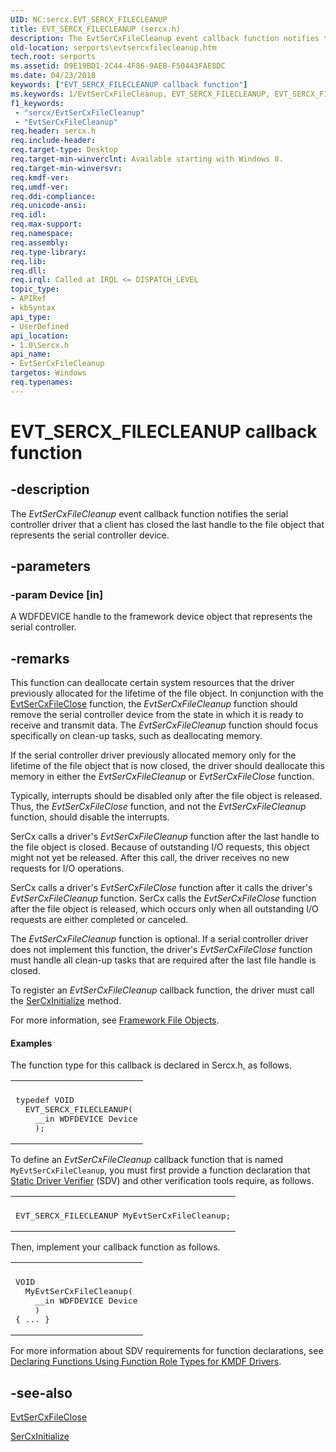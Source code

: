 ```yaml
---
UID: NC:sercx.EVT_SERCX_FILECLEANUP
title: EVT_SERCX_FILECLEANUP (sercx.h)
description: The EvtSerCxFileCleanup event callback function notifies the serial controller driver that a client has closed the last handle to the file object that represents the serial controller device.
old-location: serports\evtsercxfilecleanup.htm
tech.root: serports
ms.assetid: D9E19BD1-2C44-4F86-9AEB-F50443FAE8DC
ms.date: 04/23/2018
keywords: ["EVT_SERCX_FILECLEANUP callback function"]
ms.keywords: 1/EvtSerCxFileCleanup, EVT_SERCX_FILECLEANUP, EVT_SERCX_FILECLEANUP callback, EvtSerCxFileCleanup, EvtSerCxFileCleanup callback function [Serial Ports], serports.evtsercxfilecleanup
f1_keywords:
 - "sercx/EvtSerCxFileCleanup"
 - "EvtSerCxFileCleanup"
req.header: sercx.h
req.include-header: 
req.target-type: Desktop
req.target-min-winverclnt: Available starting with Windows 8.
req.target-min-winversvr: 
req.kmdf-ver: 
req.umdf-ver: 
req.ddi-compliance: 
req.unicode-ansi: 
req.idl: 
req.max-support: 
req.namespace: 
req.assembly: 
req.type-library: 
req.lib: 
req.dll: 
req.irql: Called at IRQL <= DISPATCH_LEVEL
topic_type:
- APIRef
- kbSyntax
api_type:
- UserDefined
api_location:
- 1.0\Sercx.h
api_name:
- EvtSerCxFileCleanup
targetos: Windows
req.typenames: 
---
```


# EVT_SERCX_FILECLEANUP callback function


## -description


The <i>EvtSerCxFileCleanup</i> event callback function notifies the serial controller driver that a client has closed the last handle to the file object that represents the serial controller device.


## -parameters




### -param Device [in]

A WDFDEVICE handle to the framework device object that represents the serial controller.


## -remarks



This function can deallocate certain system resources that the driver previously allocated for the lifetime of the file object. In conjunction with the <a href="https://docs.microsoft.com/windows-hardware/drivers/ddi/sercx/nc-sercx-evt_sercx_fileclose">EvtSerCxFileClose</a> function, the <i>EvtSerCxFileCleanup</i> function should remove the serial controller device from the state in which it is ready to receive and transmit data. The <i>EvtSerCxFileCleanup</i> function should focus specifically on clean-up tasks, such as deallocating memory.

If the serial controller driver previously allocated memory only for the lifetime of the file object that is now closed, the driver should deallocate this memory in either the <i>EvtSerCxFileCleanup</i> or <i>EvtSerCxFileClose</i> function.

Typically, interrupts should be disabled only after the file object is released. Thus, the <i>EvtSerCxFileClose</i> function, and not the <i>EvtSerCxFileCleanup</i> function, should disable the interrupts.

SerCx calls a driver's <i>EvtSerCxFileCleanup</i> function after the last handle to the file object is closed. Because of outstanding I/O requests, this object might not yet be released. After this call, the driver receives no new requests for I/O operations.

SerCx calls a driver's <i>EvtSerCxFileClose</i> function after it calls the driver's <i>EvtSerCxFileCleanup</i> function. SerCx calls the <i>EvtSerCxFileClose</i> function after the file object is released, which occurs only when all outstanding I/O requests are either completed or canceled.

The <i>EvtSerCxFileCleanup</i> function is optional. If a serial controller driver does not implement this function, the driver's <i>EvtSerCxFileClose</i> function must handle all clean-up tasks that are required after the last file handle is closed.

To register an <i>EvtSerCxFileCleanup</i> callback function, the driver must call the <a href="https://docs.microsoft.com/windows-hardware/drivers/ddi/sercx/nf-sercx-sercxinitialize">SerCxInitialize</a> method.

For more information, see <a href="https://docs.microsoft.com/windows-hardware/drivers/wdf/framework-file-objects">Framework File Objects</a>.


#### Examples

The function type for this callback is declared in Sercx.h, as follows.

<div class="code"><span codelanguage="cpp"><table>
<tr>
<th></th>
</tr>
<tr>
<td>
<pre>typedef VOID
  EVT_SERCX_FILECLEANUP(
    __in WDFDEVICE Device
    );</pre>
</td>
</tr>
</table></span></div>
To define an <i>EvtSerCxFileCleanup</i> callback function that is named <code>MyEvtSerCxFileCleanup</code>, you must first provide a function declaration that <a href="https://docs.microsoft.com/windows-hardware/drivers/devtest/static-driver-verifier">Static Driver Verifier</a> (SDV) and other verification tools require, as follows.

<div class="code"><span codelanguage="cpp"><table>
<tr>
<th></th>
</tr>
<tr>
<td>
<pre>EVT_SERCX_FILECLEANUP MyEvtSerCxFileCleanup;</pre>
</td>
</tr>
</table></span></div>
Then, implement your callback function as follows.

<div class="code"><span codelanguage="cpp"><table>
<tr>
<th></th>
</tr>
<tr>
<td>
<pre>VOID
  MyEvtSerCxFileCleanup(
    __in WDFDEVICE Device
    )
{ ... }</pre>
</td>
</tr>
</table></span></div>
For more information about SDV requirements for function declarations, see <a href="https://docs.microsoft.com/windows-hardware/drivers/devtest/declaring-functions-by-using-function-role-types-for-kmdf-drivers">Declaring Functions Using Function Role Types for KMDF Drivers</a>.

<div class="code"></div>



## -see-also




<a href="https://docs.microsoft.com/windows-hardware/drivers/ddi/sercx/nc-sercx-evt_sercx_fileclose">EvtSerCxFileClose</a>



<a href="https://docs.microsoft.com/windows-hardware/drivers/ddi/sercx/nf-sercx-sercxinitialize">SerCxInitialize</a>
 

 

